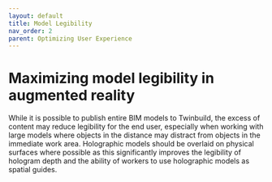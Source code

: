 ```yaml
---
layout: default
title: Model Legibility
nav_order: 2
parent: Optimizing User Experience
---
```


# Maximizing model legibility in augmented reality

While it is possible to publish entire BIM models to Twinbuild, the excess of content may reduce legibility for the end user, especially when working with large models where objects in the distance may distract from objects in the immediate work area. Holographic models should be overlaid on physical surfaces where possible as this significantly improves the legibility of hologram depth and the ability of workers to use holographic models as spatial guides.

